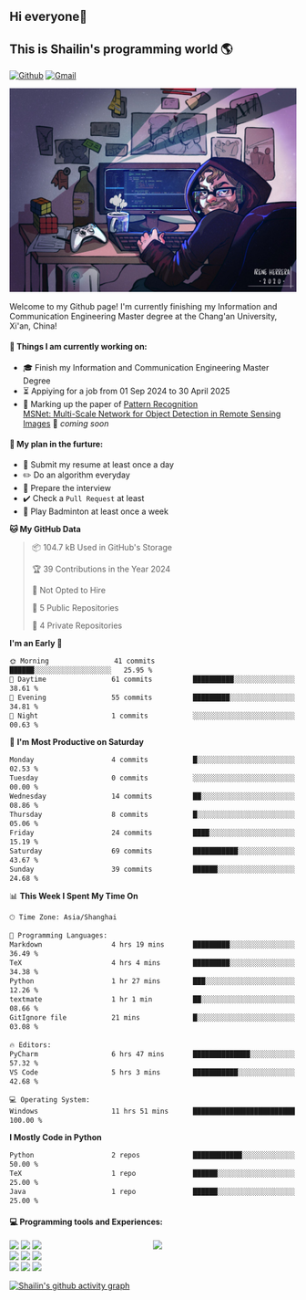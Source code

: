 ## Hi everyone👋
## This is Shailin's programming world :earth_americas:
[![Github](https://img.shields.io/badge/-Github-000?style=flat&logo=Github&logoColor=white)](https://github.com/ShailinXia)
[![Gmail](https://img.shields.io/badge/-Gmail-c14438?style=flat&logo=Gmail&logoColor=white)](mailto:shailinxia666@gmail.com)

<img src="cover_image.jpg" />

Welcome to my Github page! I'm currently finishing my Information and Communication Engineering Master degree at the Chang'an University, Xi'an, China!  

<!--
<img align="right" alt="img" src="cover_image.jpg" width="40%" height="auto" />
-->
#### 🔭 Things I am currently working on: 
- :mortar_board: Finish my Information and Communication Engineering Master Degree  
- :hourglass_flowing_sand: Appiying for a job from 01 Sep 2024 to 30 April 2025 
- :star2: Marking up the paper of [Pattern Recognition](https://www.sciencedirect.com/science/article/pii/S0031320324007349?via%3Dihub)  
  [MSNet: Multi-Scale Network for Object Detection in Remote Sensing Images](https://github.com/ShailinXia/MSNet) 🚀 *coming soon*

#### :scroll: My plan in the furture:
- :lollipop: Submit my resume at least once a day
- :pencil2: Do an algorithm everyday
- :see_no_evil: Prepare the interview
- ✔️ Check a `Pull Request` at least
- 🏸 Play Badminton at least once a week

<!--START_SECTION:waka-->
**🐱 My GitHub Data** 

> 📦 104.7 kB Used in GitHub's Storage 
 > 
> 🏆 39 Contributions in the Year 2024
 > 
> 🚫 Not Opted to Hire
 > 
> 📜 5 Public Repositories 
 > 
> 🔑 4 Private Repositories 
 > 
**I'm an Early 🐤** 

```text
🌞 Morning                41 commits          ██████░░░░░░░░░░░░░░░░░░░   25.95 % 
🌆 Daytime                61 commits          ██████████░░░░░░░░░░░░░░░   38.61 % 
🌃 Evening                55 commits          █████████░░░░░░░░░░░░░░░░   34.81 % 
🌙 Night                  1 commits           ░░░░░░░░░░░░░░░░░░░░░░░░░   00.63 % 
```
📅 **I'm Most Productive on Saturday** 

```text
Monday                   4 commits           █░░░░░░░░░░░░░░░░░░░░░░░░   02.53 % 
Tuesday                  0 commits           ░░░░░░░░░░░░░░░░░░░░░░░░░   00.00 % 
Wednesday                14 commits          ██░░░░░░░░░░░░░░░░░░░░░░░   08.86 % 
Thursday                 8 commits           █░░░░░░░░░░░░░░░░░░░░░░░░   05.06 % 
Friday                   24 commits          ████░░░░░░░░░░░░░░░░░░░░░   15.19 % 
Saturday                 69 commits          ███████████░░░░░░░░░░░░░░   43.67 % 
Sunday                   39 commits          ██████░░░░░░░░░░░░░░░░░░░   24.68 % 
```


📊 **This Week I Spent My Time On** 

```text
🕑︎ Time Zone: Asia/Shanghai

💬 Programming Languages: 
Markdown                 4 hrs 19 mins       █████████░░░░░░░░░░░░░░░░   36.49 % 
TeX                      4 hrs 4 mins        █████████░░░░░░░░░░░░░░░░   34.38 % 
Python                   1 hr 27 mins        ███░░░░░░░░░░░░░░░░░░░░░░   12.26 % 
textmate                 1 hr 1 min          ██░░░░░░░░░░░░░░░░░░░░░░░   08.66 % 
GitIgnore file           21 mins             █░░░░░░░░░░░░░░░░░░░░░░░░   03.08 % 

🔥 Editors: 
PyCharm                  6 hrs 47 mins       ██████████████░░░░░░░░░░░   57.32 % 
VS Code                  5 hrs 3 mins        ███████████░░░░░░░░░░░░░░   42.68 % 

💻 Operating System: 
Windows                  11 hrs 51 mins      █████████████████████████   100.00 % 
```

**I Mostly Code in Python** 

```text
Python                   2 repos             ████████████░░░░░░░░░░░░░   50.00 % 
TeX                      1 repo              ██████░░░░░░░░░░░░░░░░░░░   25.00 % 
Java                     1 repo              ██████░░░░░░░░░░░░░░░░░░░   25.00 % 
```




<!--END_SECTION:waka-->

#### :computer: Programming tools and Experiences:
<p>
 	<!--
	<img height="75%" alt="Shailin's GitHub status" align="right" src="https://github-readme-stats.vercel.app/api/top-langs/?username=ShailinXia&layout=donut" alt="Top Languages" /> 
	-->
	<img  width="50%" align="right" src="https://github-readme-stats.vercel.app/api/top-langs/?username=ShailinXia&hide_title=true&hide_border=true&layout=compact&langs_count=6&text_color=000&icon_color=fff&bg_color=0,52fa5a,4dfcff,c64dff&theme=graywhite" />

	

<code><img width="12%" src="https://www.vectorlogo.zone/logos/python/python-ar21.svg"></code>
<code><img width="12%" src="https://www.vectorlogo.zone/logos/jupyter/jupyter-ar21.svg"></code>
<code><img width="12%" src="https://upload.wikimedia.org/wikipedia/commons/9/92/LaTeX_logo.svg"></code>
<br />
<code><img width="12%" src="https://www.vectorlogo.zone/logos/java/java-ar21.svg"></code>
<code><img width="12%" src="https://www.vectorlogo.zone/logos/mysql/mysql-ar21.svg"></code>
<code><img width="12%" src="https://www.vectorlogo.zone/logos/getpostman/getpostman-ar21.svg"></code>
<br />
<code><img width="12%" src="https://www.vectorlogo.zone/logos/hsbc/hsbc-ar21.svg"></code>
<code><img width="12%" src="https://www.vectorlogo.zone/logos/atlassian_jira/atlassian_jira-ar21.svg"></code>
<code><img width="12%" src="https://www.vectorlogo.zone/logos/google_cloud/google_cloud-ar21.svg"></code>
</p>


[![Shailin's github activity graph](https://activity-graph.herokuapp.com/graph?username=ShailinXia&theme=github-compact)](https://github.com/ShailinXia)
